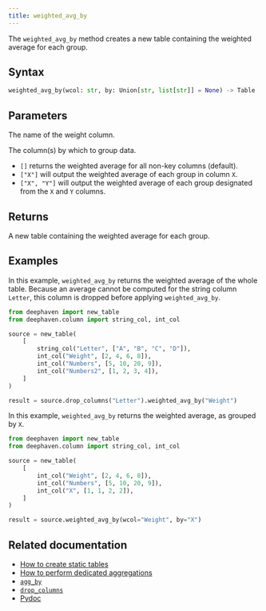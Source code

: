 ```yaml
---
title: weighted_avg_by
---
```


The `weighted_avg_by` method creates a new table containing the weighted average for each group.

## Syntax

```python syntax
weighted_avg_by(wcol: str, by: Union[str, list[str]] = None) -> Table
```

## Parameters

<ParamTable>
<Param name="wcol" type="str">

The name of the weight column.

</Param>
<Param name="by" type="Union[str, list[str]]" optional>

The column(s) by which to group data.

- `[]` returns the weighted average for all non-key columns (default).
- `["X"]` will output the weighted average of each group in column `X`.
- `["X", "Y"]` will output the weighted average of each group designated from the `X` and `Y` columns.

</Param>
</ParamTable>

## Returns

A new table containing the weighted average for each group.

## Examples

In this example, `weighted_avg_by` returns the weighted average of the whole table. Because an average cannot be computed for the string column `Letter`, this column is dropped before applying `weighted_avg_by`.

```python order=source,result
from deephaven import new_table
from deephaven.column import string_col, int_col

source = new_table(
    [
        string_col("Letter", ["A", "B", "C", "D"]),
        int_col("Weight", [2, 4, 6, 8]),
        int_col("Numbers", [5, 10, 20, 9]),
        int_col("Numbers2", [1, 2, 3, 4]),
    ]
)

result = source.drop_columns("Letter").weighted_avg_by("Weight")
```

In this example, `weighted_avg_by` returns the weighted average, as grouped by `X`.

```python order=source,result
from deephaven import new_table
from deephaven.column import string_col, int_col

source = new_table(
    [
        int_col("Weight", [2, 4, 6, 8]),
        int_col("Numbers", [5, 10, 20, 9]),
        int_col("X", [1, 1, 2, 2]),
    ]
)

result = source.weighted_avg_by(wcol="Weight", by="X")
```

## Related documentation

- [How to create static tables](../../../how-to-guides/new-and-empty-table.md)
- [How to perform dedicated aggregations](../../../how-to-guides/dedicated-aggregations.md)
- [`agg_by`](./aggBy.md)
- [`drop_columns`](../select/drop-columns.md)
- [Pydoc](/core/pydoc/code/deephaven.table.html#deephaven.table.Table.weighted_avg_by)
